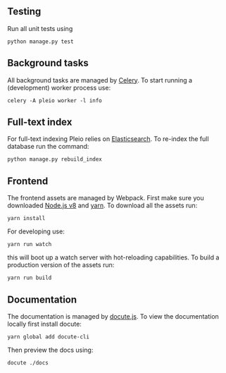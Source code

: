 ## Testing
Run all unit tests using

    python manage.py test

## Background tasks
All background tasks are managed by [Celery](http://www.celeryproject.org/). To start running a (development) worker process use:

    celery -A pleio worker -l info

## Full-text index
For full-text indexing Pleio relies on [Elasticsearch](https://www.elastic.co/). To re-index the full database run the command:

    python manage.py rebuild_index

## Frontend
The frontend assets are managed by Webpack. First make sure you downloaded [Node.js v8](https://nodejs.org/en/download/) and [yarn](https://yarnpkg.com/en/docs/install). To download all the assets run:

    yarn install

For developing use:

    yarn run watch

this will boot up a watch server with hot-reloading capabilities. To build a production version of the assets run:

    yarn run build

## Documentation
The documentation is managed by [docute.js](https://docute.js.org/). To view the documentation locally first install docute:

    yarn global add docute-cli

Then preview the docs using:

    docute ./docs
